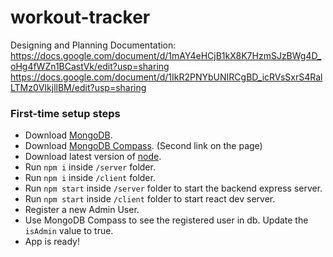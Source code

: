 # workout-tracker

Designing and Planning Documentation:
https://docs.google.com/document/d/1mAY4eHCjB1kX8K7HzmSJzBWg4D_oHg4fWZn1BCastVk/edit?usp=sharing
https://docs.google.com/document/d/1IkR2PNYbUNIRCgBD_icRVsSxrS4RalLTMz0VIkjllBM/edit?usp=sharing

### First-time setup steps
* Download [MongoDB](https://www.mongodb.com/try/download/community-kubernetes-operator).
* Download [MongoDB Compass](https://www.mongodb.com/try/download/compass). (Second link on the page)
* Download latest version of [node](https://nodejs.org/en).
* Run `npm i` inside `/server` folder.
* Run `npm i` inside `/client` folder.
* Run `npm start` inside `/server` folder to start the backend express server. 
* Run `npm start` inside `/client` folder to start react dev server.
* Register a new Admin User.
* Use MongoDB Compass to see the registered user in db. Update the `isAdmin` value to true.
* App is ready!
